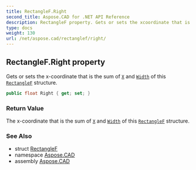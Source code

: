 ```yaml
---
title: RectangleF.Right
second_title: Aspose.CAD for .NET API Reference
description: RectangleF property. Gets or sets the xcoordinate that is the sum of X and Width of this RectangleF structure
type: docs
weight: 130
url: /net/aspose.cad/rectanglef/right/
---
```

## RectangleF.Right property

Gets or sets the x-coordinate that is the sum of [`X`](../x/) and [`Width`](../width/) of this [`RectangleF`](../) structure.

```csharp
public float Right { get; set; }
```

### Return Value

The x-coordinate that is the sum of [`X`](../x/) and [`Width`](../width/) of this [`RectangleF`](../) structure.

### See Also

* struct [RectangleF](../)
* namespace [Aspose.CAD](../../../aspose.cad/)
* assembly [Aspose.CAD](../../../)


